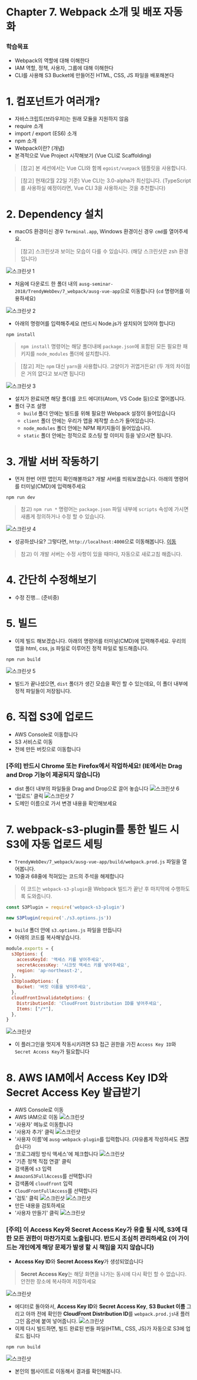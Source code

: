 # Chapter 7. Webpack 소개 및 배포 자동화
### 학습목표
- Webpack의 역할에 대해 이해한다
- IAM 역할, 정책, 사용자, 그룹에 대해 이해한다
- CLI를 사용해 S3 Bucket에 만들어진 HTML, CSS, JS 파일을 배포해본다

# 1. 컴포넌트가 여러개?
  - 자바스크립트(브라우저)는 원래 모듈을 지원하지 않음
  - require 소개
  - import / export (ES6) 소개
  - npm 소개
  - Webpack이란? (개념)
  - 본격적으로 Vue Project 시작해보기 (Vue CLI로 Scaffolding)
> [참고] 본 세션에서는 Vue CLI와 함께 `egoist/vuepack` 템플릿을 사용합니다.
  
> [참고] 현재(2월 22일 기준) Vue CLI는 3.0-alpha가 최신입니다. (TypeScript를 사용하실 예정이라면, Vue CLI 3을 사용하시는 것을 추천합니다)

# 2. Dependency 설치
- macOS 환경이신 경우 `Terminal.app`, Windows 환경이신 경우 `cmd`를 열어주세요.
> [참고] 스크린샷과 보이는 모습이 다를 수 있습니다. (해당 스크린샷은 zsh 환경입니다)

![스크린샷 1](./images/screenshot-2018-02-20-PM-5.04.20.png)

- 처음에 다운로드 한 폴더 내의 `ausg-seminar-2018/TrendyWebDev/7_webpack/ausg-vue-app`으로 이동합니다 (`cd` 명령어를 이용하세요)

![스크린샷 2](./images/screenshot-2018-02-20-PM-5.05.25.png)

- 아래의 명령어를 입력해주세요 (반드시 Node.js가 설치되어 있어야 합니다)

```
npm install
```

> `npm install` 명령어는 해당 폴더내에 `package.json`에 포함된 모든 필요한 패키지를 `node_modules` 폴더에 설치합니다. 

> [참고] 저는 `npm` 대신 `yarn`을 사용합니다. 고양이가 귀엽거든요! (두 개의 차이점은 거의 없다고 보시면 됩니다)

![스크린샷 3](./images/screenshot-2018-02-20-PM-5.09.04.png)
- 설치가 완료되면 해당 폴더를 코드 에디터(Atom, VS Code 등)으로 열어봅니다.
- 폴더 구조 설명
  - `build` 폴더 안에는 빌드를 위해 필요한 Webpack 설정이 들어있습니다
  - `client` 폴더 안에는 우리가 앱을 제작할 소스가 들어있습니다.
  - `node_modules` 폴더 안에는 NPM 패키지들이 들어있습니다.
  - `static` 폴더 안에는 정적으로 호스팅 할 이미지 등을 넣으시면 됩니다.

# 3. 개발 서버 작동하기
- 먼저 한번 어떤 앱인지 확인해볼까요? 개발 서버를 띄워보겠습니다. 아래의 명령어를 터미널(CMD)에 입력해주세요

```
npm run dev
```

> 참고) `npm run *` 명령어는 `package.json` 파일 내부에 `scripts` 속성에 가시면 새롭게 정의하거나 수정 할 수 있습니다.

![스크린샷 4](./images/screenshot-2018-02-20-PM-5.20.35.png)
- 성공하셨나요? 그렇다면, `http://localhost:4000`으로 이동해봅니다. [이동](http://localhost:4000)
> 참고) 이 개발 서버는 수정 사항이 있을 때마다, 자동으로 새로고침 해줍니다.

# 4. 간단히 수정해보기

- 수정 진행... (준비중)

# 5. 빌드
- 이제 빌드 해보겠습니다. 아래의 명령어를 터미널(CMD)에 입력해주세요. 우리의 앱을 html, css, js 파일로 이루어진 정적 파일로 빌드해줍니다.

```
npm run build
```

![스크린샷 5](./images/screenshot-2018-02-20-PM-5.23.16.png)
- 빌드가 끝나셨으면, `dist` 폴더가 생긴 모습을 확인 할 수 있는데요, 이 폴더 내부에 정적 파일들이 저장됩니다.

# 6. 직접 S3에 업로드
- AWS Console로 이동합니다
- S3 서비스로 이동
- 전에 만든 버킷으로 이동합니다

### [주의] 반드시 Chrome 또는 Firefox에서 작업하세요! (IE에서는 Drag and Drop 기능이 제공되지 않습니다)

- dist 폴더 내부의 파일들을 Drag and Drop으로 끌어 놓습니다
![스크린샷 6](./images/screenshot-2018-02-20-PM-6.50.14.png)
- '업로드' 클릭
![스크린샷 7](./images/screenshot-2018-02-20-PM-6.50.18.png)
- 도메인 이름으로 가서 변경 내용을 확인해보세요

# 7. webpack-s3-plugin를 통한 빌드 시 S3에 자동 업로드 세팅
- `TrendyWebDev/7_webpack/ausg-vue-app/build/webpack.prod.js` 파일을 열어봅니다.
- 10줄과 68줄에 적혀있는 코드의 주석을 해제합니다
> 이 코드는 `webpack-s3-plugin`을 Webpack 빌드가 끝난 후 마지막에 수행하도록 도와줍니다.

```js
const S3Plugin = require('webpack-s3-plugin')
```

```js
new S3Plugin(require('./s3.options.js'))
```

- `build` 폴더 안에 `s3.options.js` 파일을 만듭니다
- 아래의 코드를 복사해넣습니다.

```js
module.exports = {
  s3Options: {
    accessKeyId: '액세스 키를 넣어주세요',
    secretAccessKey: '시크릿 액세스 키를 넣어주세요',
    region: 'ap-northeast-2',
  },
  s3UploadOptions: {
    Bucket: '버킷 이름을 넣어주세요',
  },
  cloudfrontInvalidateOptions: {
    DistributionId: 'CloudFront Distribution ID를 넣어주세요',
    Items: ["/*"],
  },
}
```
![스크린샷](./images/screenshot-2018-02-20-PM-10.40.18.png)

- 이 플러그인을 멋지게 작동시키려면 S3 접근 권한을 가진 `Access Key ID`와 `Secret Access Key`가 필요합니다

# 8. AWS IAM에서 Access Key ID와 Secret Access Key 발급받기
- AWS Console로 이동
- AWS IAM으로 이동
![스크린샷](./images/screenshot-2018-02-20-PM-7.07.01.png)
- '사용자' 메뉴로 이동합니다
- '사용자 추가' 클릭
![스크린샷](./images/screenshot-2018-02-20-PM-7.07.29.png)
- '사용자 이름'에 `ausg-webpack-plugin`를 입력합니다. (자유롭게 작성하셔도 괜찮습니다)
- '프로그래밍 방식 액세스'에 체크합니다
![스크린샷](./images/screenshot-2018-02-20-PM-10.26.37.png)
- '기존 정책 직접 연결' 클릭
- 검색폼에 `s3` 입력
- `AmazonS3FullAccess`를 선택합니다
- 검색폼에 `cloudfront` 입력
- `CloudFrontFullAccess`를 선택합니다
- '검토' 클릭
![스크린샷](./images/screenshot-2018-02-20-PM-10.26.44.png)
![스크린샷](./images/screenshot-2018-02-20-PM-10.26.48.png)
- 만든 내용을 검토하세요
- '사용자 만들기' 클릭
![스크린샷](./images/screenshot-2018-02-20-PM-10.26.53.png)
### [주의] 이 Access Key와 Secret Access Key가 유츨 될 시에, S3에 대한 모든 권한이 마찬가지로 노출됩니다. 반드시 조심히 관리하세요 (이 가이드는 개인에게 해당 문제가 발생 할 시 책임을 지지 않습니다)
- **Access Key ID**와 **Secret Access Key**가 생성되었습니다
> **Secret Access Key**는 해당 화면을 나가는 동시에 다시 확인 할 수 없습니다. 안전한 장소에 복사하여 저장하세요

![스크린샷](./images/screenshot-2018-02-20-PM-10.27.01.png)

- 에디터로 돌아와서, **Access Key ID**와 **Secret Access Key**, **S3 Bucket 이름** 그리고 아까 전에 확인한 **CloudFront Distribution ID**를 `webpack.prod.js`내 플러그인 옵션에 붙여 넣어줍니다.
![스크린샷](./images/screenshot-2018-02-20-PM-10.40.25.png)
- 이제 다시 빌드하면, 빌드 완료된 번들 파일(HTML, CSS, JS)가 자동으로 S3에 업로드 됩니다

```
npm run build
```

![스크린샷](./images/screenshot-2018-02-20-PM-7.35.10.png)

- 본인의 웹사이트로 이동해서 결과를 확인해봅니다.
